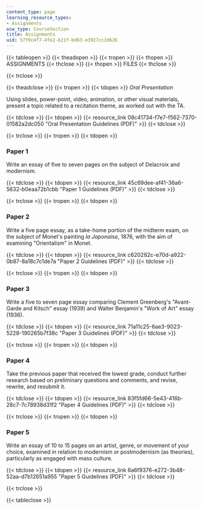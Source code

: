 ```yaml
---
content_type: page
learning_resource_types:
- Assignments
ocw_type: CourseSection
title: Assignments
uid: 57f9c4f7-4fe2-b21f-bd63-e3927cc3d626
---
```


{{< tableopen >}}
{{< theadopen >}}
{{< tropen >}}
{{< thopen >}}
ASSIGNMENTS
{{< thclose >}}
{{< thopen >}}
FILES
{{< thclose >}}

{{< trclose >}}

{{< theadclose >}}
{{< tropen >}}
{{< tdopen >}}
_Oral Presentation_

Using slides, power-point, video, animation, or other visual materials, present a topic related to a recitation theme, as worked out with the TA.


{{< tdclose >}}
{{< tdopen >}}
{{< resource_link 08c41734-f7e7-f562-7370-01582a2dc050 "Oral Presentation Guidelines (PDF)" >}}
{{< tdclose >}}

{{< trclose >}}
{{< tropen >}}
{{< tdopen >}}


### Paper 1

Write an essay of five to seven pages on the subject of Delacroix and modernism.


{{< tdclose >}}
{{< tdopen >}}
{{< resource_link 45c69dee-af41-36a6-5632-b0eaa72b1cbb "Paper 1 Guidelines (PDF)" >}}
{{< tdclose >}}

{{< trclose >}}
{{< tropen >}}
{{< tdopen >}}


### Paper 2

Write a five page essay, as a take-home portion of the midterm exam, on the subject of Monet's painting _la Japonaise_, 1876, with the aim of examining "Orientalism" in Monet.


{{< tdclose >}}
{{< tdopen >}}
{{< resource_link c620282c-e70d-a922-0b87-8a18c7c1de7a "Paper 2 Guidelines (PDF)" >}}
{{< tdclose >}}

{{< trclose >}}
{{< tropen >}}
{{< tdopen >}}


### Paper 3

Write a five to seven page essay comparing Clement Greenberg's "Avant-Garde and Kitsch" essay (1939) and Walter Benjamin's "Work of Art" essay (1936).


{{< tdclose >}}
{{< tdopen >}}
{{< resource_link 71a11c25-6ae3-9023-5228-190265b7f38c "Paper 3 Guidelines (PDF)" >}}
{{< tdclose >}}

{{< trclose >}}
{{< tropen >}}
{{< tdopen >}}


### Paper 4

Take the previous paper that received the lowest grade, conduct further research based on preliminary questions and comments, and revise, rewrite, and resubmit it.


{{< tdclose >}}
{{< tdopen >}}
{{< resource_link 83f5fd66-5e43-416b-28c7-7c78938d31f2 "Paper 4 Guidelines (PDF)" >}}
{{< tdclose >}}

{{< trclose >}}
{{< tropen >}}
{{< tdopen >}}


### Paper 5

Write an essay of 10 to 15 pages on an artist, genre, or movement of your choice, examined in relation to modernism or postmodernism (as theories), particularly as engaged with mass culture.


{{< tdclose >}}
{{< tdopen >}}
{{< resource_link 6a6f9376-e272-3b48-52aa-d7b12651a955 "Paper 5 Guidelines (PDF)" >}}
{{< tdclose >}}

{{< trclose >}}

{{< tableclose >}}